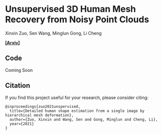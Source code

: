 # Unsupervised 3D Human Mesh Recovery from Noisy Point Clouds

Xinxin Zuo, Sen Wang, Minglun Gong, Li Cheng &nbsp; &nbsp; 

**[[Arxiv]](https://arxiv.org/pdf/2107.07539)**


## Code
Coming Soon


## Citation
If you find this project useful for your research, please consider citing:
```
@inproceedings{zuo2021unspervised,
  title={Detailed human shape estimation from a single image by hierarchical mesh deformation},
  author={Zuo, Xinxin and Wang, Sen and Gong, Minglun and Cheng, Li},
  year={2021}
}
